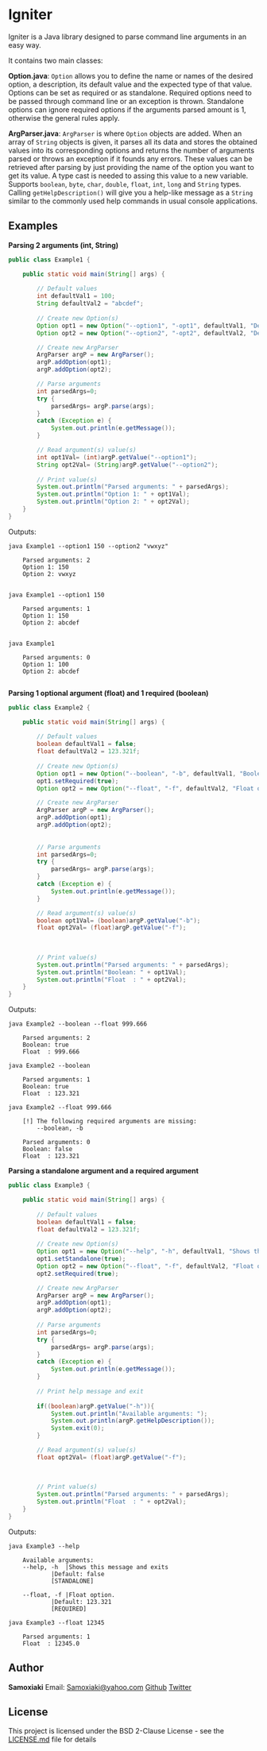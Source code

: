 # Igniter

Igniter is a Java library designed to parse command line arguments in an easy way.

It contains two main classes:

**Option.java**: 	`Option` allows you to define the name or names of the desired option, a description, its default value and the expected type of that value.
					 Options can be set as required or as standalone. Required options need to be passed through command line or an exception is thrown. Standalone options can ignore required options if the arguments parsed amount is 1, otherwise the general rules apply.
				  
**ArgParser.java**: `ArgParser` is where `Option` objects are added. When an array of `String` objects is given, it parses all its data and stores the 
					 obtained values into its corresponding options and returns the number of arguments parsed or throws an exception if it founds any errors. These values can be retrieved after parsing by just providing the name of the option you want to get its value. A type cast is needed to assing this value to a new variable.
					 Supports `boolean`, `byte`, `char`, `double`, `float`, `int`, `long` and `String` types. 
					 Calling `getHelpDescription()` will give you a help-like message as a `String` similar to the commonly used help commands in usual console applications.

## Examples

**Parsing 2 arguments (int, String)**

```java
public class Example1 {

    public static void main(String[] args) {
        
        // Default values
        int defaultVal1 = 100;
        String defaultVal2 = "abcdef";
        
        // Create new Option(s)
        Option opt1 = new Option("--option1", "-opt1", defaultVal1, "Description for option 1.", int.class);
        Option opt2 = new Option("--option2", "-opt2", defaultVal2, "Description for option 2.", String.class);

        // Create new ArgParser
        ArgParser argP = new ArgParser();
        argP.addOption(opt1);
        argP.addOption(opt2);

        // Parse arguments
        int parsedArgs=0;
        try {
            parsedArgs= argP.parse(args);
        }
        catch (Exception e) {
            System.out.println(e.getMessage());
        }

        // Read argument(s) value(s)
        int opt1Val= (int)argP.getValue("--option1");
        String opt2Val= (String)argP.getValue("--option2");
        
        // Print value(s)
        System.out.println("Parsed arguments: " + parsedArgs);
        System.out.println("Option 1: " + opt1Val);
        System.out.println("Option 2: " + opt2Val);
    }
}

```

Outputs:
```
java Example1 --option1 150 --option2 "vwxyz"

	Parsed arguments: 2
	Option 1: 150
	Option 2: vwxyz
	
```
```
java Example1 --option1 150

	Parsed arguments: 1
	Option 1: 150
	Option 2: abcdef
	
```
```
java Example1

	Parsed arguments: 0
	Option 1: 100
	Option 2: abcdef
	
```

**Parsing 1 optional argument (float) and 1 required (boolean)**
```java
public class Example2 {

    public static void main(String[] args) {
        
        // Default values
        boolean defaultVal1 = false;
        float defaultVal2 = 123.321f;
        
        // Create new Option(s)
        Option opt1 = new Option("--boolean", "-b", defaultVal1, "Boolean option.", boolean.class);
        opt1.setRequired(true);
        Option opt2 = new Option("--float", "-f", defaultVal2, "Float option.", float.class);

        // Create new ArgParser
        ArgParser argP = new ArgParser();
        argP.addOption(opt1);
        argP.addOption(opt2);
        
        
        // Parse arguments
        int parsedArgs=0;
        try {
            parsedArgs= argP.parse(args);
        }
        catch (Exception e) {
            System.out.println(e.getMessage());
        }

        // Read argument(s) value(s)
        boolean opt1Val= (boolean)argP.getValue("-b");
        float opt2Val= (float)argP.getValue("-f");
        
        
        
        // Print value(s)
        System.out.println("Parsed arguments: " + parsedArgs);
        System.out.println("Boolean: " + opt1Val);
        System.out.println("Float  : " + opt2Val);
    }
}
```
Outputs:
```
java Example2 --boolean --float 999.666

	Parsed arguments: 2
	Boolean: true
	Float  : 999.666
```
```
java Example2 --boolean

	Parsed arguments: 1
	Boolean: true
	Float  : 123.321
```
```
java Example2 --float 999.666

	[!] The following required arguments are missing:
		--boolean, -b

	Parsed arguments: 0
	Boolean: false
	Float  : 123.321
```
**Parsing a standalone argument and a required argument**
```java
public class Example3 {

    public static void main(String[] args) {
        
        // Default values
        boolean defaultVal1 = false;
        float defaultVal2 = 123.321f;
        
        // Create new Option(s)
        Option opt1 = new Option("--help", "-h", defaultVal1, "Shows this message and exits", boolean.class);
        opt1.setStandalone(true);
        Option opt2 = new Option("--float", "-f", defaultVal2, "Float option.", float.class);
        opt2.setRequired(true);

        // Create new ArgParser
        ArgParser argP = new ArgParser();
        argP.addOption(opt1);
        argP.addOption(opt2);
        
        // Parse arguments
        int parsedArgs=0;
        try {
            parsedArgs= argP.parse(args);
        }
        catch (Exception e) {
            System.out.println(e.getMessage());
        }
        
        // Print help message and exit
        
        if((boolean)argP.getValue("-h")){
            System.out.println("Available arguments: ");
            System.out.println(argP.getHelpDescription());
            System.exit(0);
        }

        // Read argument(s) value(s)
        float opt2Val= (float)argP.getValue("-f");
        
        
        
        // Print value(s)
        System.out.println("Parsed arguments: " + parsedArgs);
        System.out.println("Float  : " + opt2Val);
    }
}
```
Outputs:
```
java Example3 --help

	Available arguments: 
	--help, -h	|Shows this message and exits
			|Default: false
			[STANDALONE]

	--float, -f	|Float option.
			|Default: 123.321
			[REQUIRED]
```
```
java Example3 --float 12345

	Parsed arguments: 1
	Float  : 12345.0
```

## Author

**Samoxiaki**
	Email: Samoxiaki@yahoo.com
	[Github](https://github.com/Samoxiaki)
 	[Twitter](https://twitter.com/Samoxiaki)
 	
## License

This project is licensed under the BSD 2-Clause License - see the [LICENSE.md](LICENSE.md) file for details

